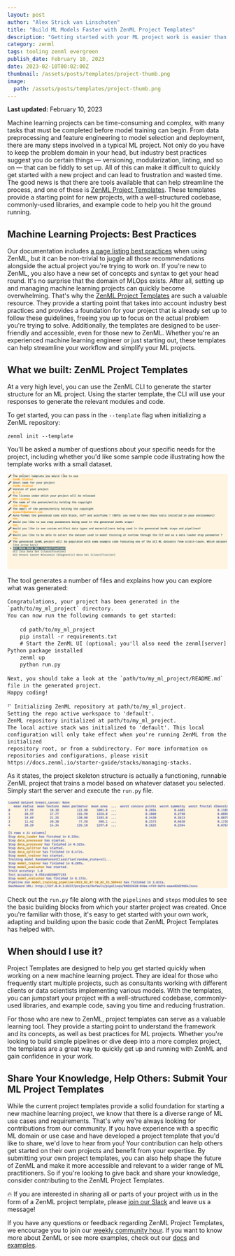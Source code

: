 ```yaml
---
layout: post
author: "Alex Strick van Linschoten"
title: "Build ML Models Faster with ZenML Project Templates"
description: "Getting started with your ML project work is easier than ever with Project Templates, a new way to generate scaffolding and a skeleton project structure based on best practices."
category: zenml
tags: tooling zenml evergreen
publish_date: February 10, 2023
date: 2023-02-10T00:02:00Z
thumbnail: /assets/posts/templates/project-thumb.png
image:
  path: /assets/posts/templates/project-thumb.png
---
```


**Last updated:** February 10, 2023

Machine learning projects can be time-consuming and complex, with many tasks that must be completed before model training can begin. From data preprocessing and feature engineering to model selection and deployment, there are many steps involved in a typical ML project. Not only do you have to keep the problem domain in your head, but industry best practices suggest you do certain things — versioning, modularization, linting, and so on — that can be fiddly to set up. All of this can make it difficult to quickly get started with a new project and can lead to frustration and wasted time. The good news is that there are tools available that can help streamline the process, and one of these is [ZenML Project Templates](https://github.com/zenml-io/zenml-project-templates#readme). These templates provide a starting point for new projects, with a well-structured codebase, commonly-used libraries, and example code to help you hit the ground running.

## Machine Learning Projects: Best Practices

Our documentation includes [a page listing best practices](https://docs.zenml.io/guidelines/best-practices) when using ZenML, but it can be non-trivial to juggle all those recommendations alongside the actual project you're trying to work on. If you're new to ZenML, you also have a new set of concepts and syntax to get your head round. It's no surprise that the domain of MLOps exists. After all, setting up and managing machine learning projects can quickly become overwhelming. That's why the [ZenML Project Templates](https://github.com/zenml-io/zenml-project-templates) are such a valuable resource. They provide a starting point that takes into account industry best practices and provides a foundation for your project that is already set up to follow these guidelines, freeing you up to focus on the actual problem you're trying to solve. Additionally, the templates are designed to be user-friendly and accessible, even for those new to ZenML. Whether you're an experienced machine learning engineer or just starting out, these templates can help streamline your workflow and simplify your ML projects.

## What we built: ZenML Project Templates

At a very high level, you can use the ZenML CLI to generate the starter structure for an ML project. Using the starter template, the CLI will use your responses to generate the relevant modules and code.

To get started, you can pass in the `--template` flag when initializing a ZenML repository:

```shell
zenml init --template
```

You'll be asked a number of questions about your specific needs for the project, including whether you'd like some sample code illustrating how the template works with a small dataset.

![CLI questions](/assets/posts/templates/cli-questions.png)

The tool generates a number of files and explains how you can explore what was generated:

```shell
Congratulations, your project has been generated in the `path/to/my_ml_project` directory.
You can now run the following commands to get started:

    cd path/to/my_ml_project
    pip install -r requirements.txt
    # Start the ZenML UI (optional; you'll also need the zenml[server] Python package installed
    zenml up
    python run.py

Next, you should take a look at the `path/to/my_ml_project/README.md` file in the generated project.
Happy coding!

⠋ Initializing ZenML repository at path/to/my_ml_project.
Setting the repo active workspace to 'default'.
ZenML repository initialized at path/to/my_ml_project.
The local active stack was initialized to 'default'. This local configuration will only take effect when you're running ZenML from the initialized
repository root, or from a subdirectory. For more information on repositories and configurations, please visit
https://docs.zenml.io/starter-guide/stacks/managing-stacks.
```

As it states, the project skeleton structure is actually a functioning, runnable ZenML project that trains a model based on whatever dataset you selected. Simply start the server and execute the `run.py` file.

![Template starter project run](/assets/posts/templates/sample-run.png)

Check out the `run.py` file along with the `pipelines` and `steps` modules to see the basic building blocks from which your starter project was created. Once you're familiar with those, it's easy to get started with your own work, adapting and building upon the basic code that ZenML Project Templates has helped with.

## When should I use it?

Project Templates are designed to help you get started quickly when working on a new machine learning project. They are ideal for those who frequently start multiple projects, such as consultants working with different clients or data scientists implementing various models. With the templates, you can jumpstart your project with a well-structured codebase, commonly-used libraries, and example code, saving you time and reducing frustration.

For those who are new to ZenML, project templates can serve as a valuable learning tool. They provide a starting point to understand the framework and its concepts, as well as best practices for ML projects. Whether you're looking to build simple pipelines or dive deep into a more complex project, the templates are a great way to quickly get up and running with ZenML and gain confidence in your work.

## Share Your Knowledge, Help Others: Submit Your ML Project Templates

While the current project templates provide a solid foundation for starting a new machine learning project, we know that there is a diverse range of ML use cases and requirements. That's why we're always looking for contributions from our community. If you have experience with a specific ML domain or use case and have developed a project template that you'd like to share, we'd love to hear from you! Your contribution can help others get started on their own projects and benefit from your expertise. By submitting your own project templates, you can also help shape the future of ZenML and make it more accessible and relevant to a wider range of ML practitioners. So if you're looking to give back and share your knowledge, consider contributing to the ZenML Project Templates.

🔥 If you are interested in sharing all or parts of your project with us in the form of a ZenML project template, please [join our Slack](https://zenml.io/slack-invite) and leave us a message!

If you have any questions or feedback regarding ZenML Project Templates, we
encourage you to join our [weekly community
hour](https://www.eventbrite.com/e/zenml-meet-the-community-tickets-354426688767).
If you want to know more about ZenML or see more examples, check out our
[docs](https://docs.zenml.io) and
[examples](https://github.com/zenml-io/zenml/tree/main/examples).
